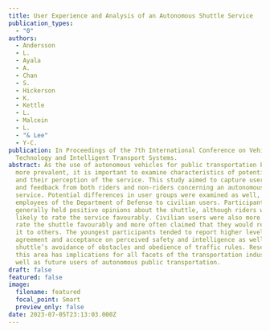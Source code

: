 ```yaml
---
title: User Experience and Analysis of an Autonomous Shuttle Service
publication_types:
  - "0"
authors:
  - Andersson
  - L.
  - Ayala
  - A.
  - Chan
  - S.
  - Hickerson
  - K.
  - Kettle
  - L.
  - Malcein
  - L.
  - "& Lee"
  - Y-C.
publication: In Proceedings of the 7th International Conference on Vehicle
  Technology and Intelligent Transport Systems.
abstract: As the use of autonomous vehicles for public transportation becomes
  more prevalent, it is important to examine characteristics of potential users
  and their perception of the service. This study aimed to capture user opinions
  and feedback from both riders and non-riders concerning an autonomous shuttle
  service. Potential differences in user groups were examined as well, comparing
  employees of the Department of Defense to civilian users. Participants
  generally held positive opinions about the shuttle, although riders were more
  likely to rate the service favourably. Civilian users were also more likely to
  rate the shuttle favourably and more often claimed that they would recommend
  it to others. The youngest participants tended to report higher levels of
  agreement and acceptance on perceived safety and intelligence as well as the
  shuttle’s avoidance of obstacles and obedience of traffic rules. Research in
  this area has implications for all facets of the transportation industry as
  well as future users of autonomous public transportation.
draft: false
featured: false
image:
  filename: featured
  focal_point: Smart
  preview_only: false
date: 2023-07-05T23:13:03.000Z
---
```

